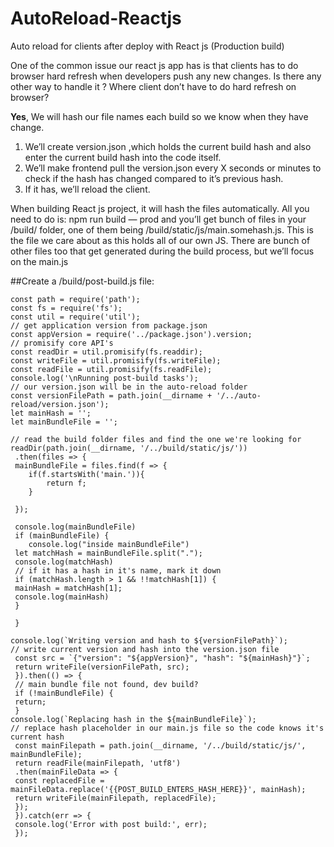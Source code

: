 # AutoReload-Reactjs
Auto reload for clients after deploy with React js (Production build)


One of the common issue our react js app has is that clients has to do browser hard refresh when developers push any new changes. Is there any other way to handle it ? Where client don’t have to do hard refresh on browser?

<strong>Yes</strong>, We will hash our file names each build so we know when they have change.

1) We’ll create version.json ,which holds the current build hash and also enter the current build hash into the code itself.
2) We’ll make frontend pull the version.json every X seconds or minutes to check if the hash has changed compared to it’s previous hash.
3) If it has, we’ll reload the client.


When building React js project, it will hash the files automatically. All you need to do is: npm run build — prod and you’ll get bunch of files in your /build/ folder, one of them being /build/static/js/main.somehash.js. This is the file we care about as this holds all of our own JS. There are bunch of other files too that get generated during the build process, but we’ll focus on the main.js


##Create a /build/post-build.js file:

````
const path = require('path');
const fs = require('fs');
const util = require('util');
// get application version from package.json
const appVersion = require('../package.json').version;
// promisify core API's
const readDir = util.promisify(fs.readdir);
const writeFile = util.promisify(fs.writeFile);
const readFile = util.promisify(fs.readFile);
console.log('\nRunning post-build tasks');
// our version.json will be in the auto-reload folder
const versionFilePath = path.join(__dirname + '/../auto-reload/version.json');
let mainHash = '';
let mainBundleFile = '';

// read the build folder files and find the one we're looking for
readDir(path.join(__dirname, '/../build/static/js/'))
 .then(files => {
 mainBundleFile = files.find(f => {
    if(f.startsWith('main.')){
        return f;
    }
    
 });
    
 console.log(mainBundleFile)
 if (mainBundleFile) {
    console.log("inside mainBundleFile")
 let matchHash = mainBundleFile.split(".");
 console.log(matchHash)
 // if it has a hash in it's name, mark it down
 if (matchHash.length > 1 && !!matchHash[1]) {
 mainHash = matchHash[1];
 console.log(mainHash)
 }

 }

console.log(`Writing version and hash to ${versionFilePath}`);
// write current version and hash into the version.json file
 const src = `{"version": "${appVersion}", "hash": "${mainHash}"}`;
 return writeFile(versionFilePath, src);
 }).then(() => {
 // main bundle file not found, dev build?
 if (!mainBundleFile) {
 return;
 }
console.log(`Replacing hash in the ${mainBundleFile}`);
// replace hash placeholder in our main.js file so the code knows it's current hash
 const mainFilepath = path.join(__dirname, '/../build/static/js/', mainBundleFile);
 return readFile(mainFilepath, 'utf8')
 .then(mainFileData => {
 const replacedFile = mainFileData.replace('{{POST_BUILD_ENTERS_HASH_HERE}}', mainHash);
 return writeFile(mainFilepath, replacedFile);
 });
 }).catch(err => {
 console.log('Error with post build:', err);
 });

````
